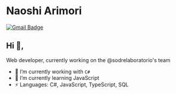 # Naoshi Arimori

[![Gmail Badge](https://img.shields.io/badge/-naoshi.arimori@laboratoriosodre.com.br-c14438?style=flat-square&logo=Gmail&logoColor=white&link=mailto:naoshi.arimori@laboratoriosodre.com.br)](mailto:naoshi.arimori@laboratoriosodre.com.br)

## Hi 👋, 

Web developer, currently working on the @sodrelaboratorio's team

- 🔭 I’m currently working with `C#`
- 🌱 I’m currently learning JavaScript
- ⚡ Languages: C#, JavaScript, TypeScript, SQL
